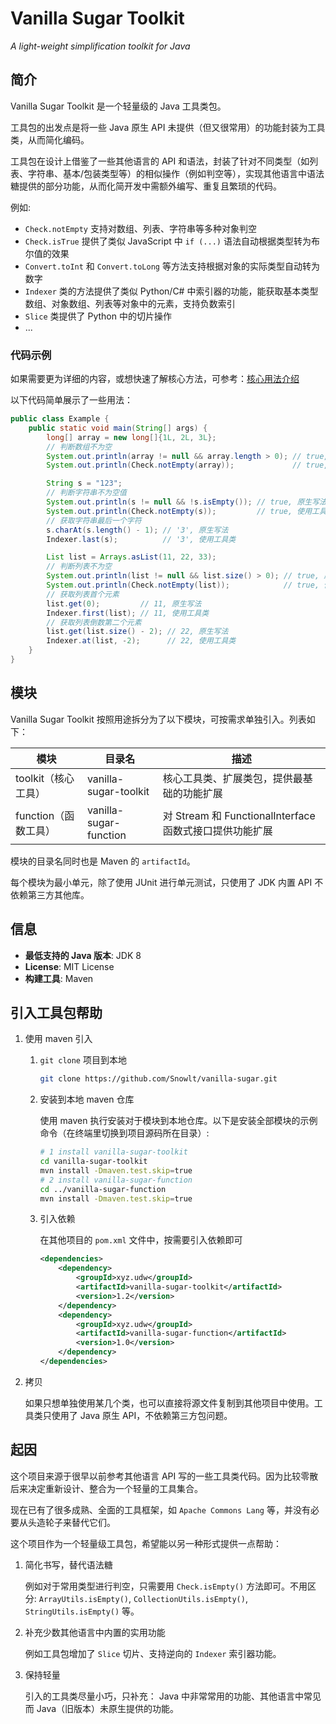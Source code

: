 Vanilla Sugar Toolkit
=====================
*A light-weight simplification toolkit for Java*

## 简介

Vanilla Sugar Toolkit 是一个轻量级的 Java 工具类包。

工具包的出发点是将一些 Java 原生 API 未提供（但又很常用）的功能封装为工具类，从而简化编码。

工具包在设计上借鉴了一些其他语言的 API
和语法，封装了针对不同类型（如列表、字符串、基本/包装类型等）的相似操作（例如判空等），实现其他语言中语法糖提供的部分功能，从而化简开发中需额外编写、重复且繁琐的代码。

例如:

- `Check.notEmpty` 支持对数组、列表、字符串等多种对象判空
- `Check.isTrue` 提供了类似 JavaScript 中 `if (...)` 语法自动根据类型转为布尔值的效果
- `Convert.toInt` 和 `Convert.toLong` 等方法支持根据对象的实际类型自动转为数字
- `Indexer` 类的方法提供了类似 Python/C# 中索引器的功能，能获取基本类型数组、对象数组、列表等对象中的元素，支持负数索引
- `Slice` 类提供了 Python 中的切片操作
- ...

### 代码示例

如果需要更为详细的内容，或想快速了解核心方法，可参考：[核心用法介绍](README-CORE-USAGE.md)

以下代码简单展示了一些用法：

```java
public class Example {
    public static void main(String[] args) {
        long[] array = new long[]{1L, 2L, 3L};
        // 判断数组不为空
        System.out.println(array != null && array.length > 0); // true, 原生写法
        System.out.println(Check.notEmpty(array));             // true, 使用工具类

        String s = "123";
        // 判断字符串不为空值
        System.out.println(s != null && !s.isEmpty()); // true, 原生写法
        System.out.println(Check.notEmpty(s));         // true, 使用工具类
        // 获取字符串最后一个字符
        s.charAt(s.length() - 1); // '3', 原生写法
        Indexer.last(s);          // '3', 使用工具类

        List list = Arrays.asList(11, 22, 33);
        // 判断列表不为空
        System.out.println(list != null && list.size() > 0); // true, 原生写法
        System.out.println(Check.notEmpty(list));            // true, 使用工具类
        // 获取列表首个元素
        list.get(0);         // 11, 原生写法
        Indexer.first(list); // 11, 使用工具类
        // 获取列表倒数第二个元素
        list.get(list.size() - 2); // 22, 原生写法
        Indexer.at(list, -2);      // 22, 使用工具类
    }
}
```

## 模块

Vanilla Sugar Toolkit 按照用途拆分为了以下模块，可按需求单独引入。列表如下：

| 模块             | 目录名                    | 描述                                         |
|----------------|------------------------|--------------------------------------------|
| toolkit（核心工具）  | vanilla-sugar-toolkit  | 核心工具类、扩展类包，提供最基础的功能扩展                      |
| function（函数工具） | vanilla-sugar-function | 对 Stream 和 FunctionalInterface 函数式接口提供功能扩展 |

模块的目录名同时也是 Maven 的 `artifactId`。

每个模块为最小单元，除了使用 JUnit 进行单元测试，只使用了 JDK 内置 API 不依赖第三方其他库。

## 信息

- **最低支持的 Java 版本**: JDK 8
- **License**: MIT License
- **构建工具**: Maven

## 引入工具包帮助

1. 使用 maven 引入

    1. `git clone` 项目到本地
        ```sh
        git clone https://github.com/Snowlt/vanilla-sugar.git
        ```

    2. 安装到本地 maven 仓库

       使用 maven 执行安装对于模块到本地仓库。以下是安装全部模块的示例命令（在终端里切换到项目源码所在目录）:
        ```sh
        # 1 install vanilla-sugar-toolkit
        cd vanilla-sugar-toolkit
        mvn install -Dmaven.test.skip=true
        # 2 install vanilla-sugar-function
        cd ../vanilla-sugar-function
        mvn install -Dmaven.test.skip=true
        ```
    3. 引入依赖

       在其他项目的 `pom.xml` 文件中，按需要引入依赖即可
        ```xml
        <dependencies>
            <dependency>
                <groupId>xyz.udw</groupId>
                <artifactId>vanilla-sugar-toolkit</artifactId>
                <version>1.2</version>
            </dependency>
            <dependency>
                <groupId>xyz.udw</groupId>
                <artifactId>vanilla-sugar-function</artifactId>
                <version>1.0</version>
            </dependency>
        </dependencies>
        ```

2. 拷贝

   如果只想单独使用某几个类，也可以直接将源文件复制到其他项目中使用。工具类只使用了 Java 原生
   API，不依赖第三方包问题。

## 起因

这个项目来源于很早以前参考其他语言 API 写的一些工具类代码。因为比较零散后来决定重新设计、整合为一个轻量的工具集合。

现在已有了很多成熟、全面的工具框架，如 `Apache Commons Lang` 等，并没有必要从头造轮子来替代它们。

这个项目作为一个轻量级工具包，希望能以另一种形式提供一点帮助：

1. 简化书写，替代语法糖

   例如对于常用类型进行判空，只需要用 `Check.isEmpty()`
   方法即可。不用区分: `ArrayUtils.isEmpty()`, `CollectionUtils.isEmpty()`, `StringUtils.isEmpty()` 等。

2. 补充少数其他语言中内置的实用功能

   例如工具包增加了 `Slice` 切片、支持逆向的 `Indexer` 索引器功能。

3. 保持轻量

   引入的工具类尽量小巧，只补充： Java 中非常常用的功能、其他语言中常见而 Java（旧版本）未原生提供的功能。
